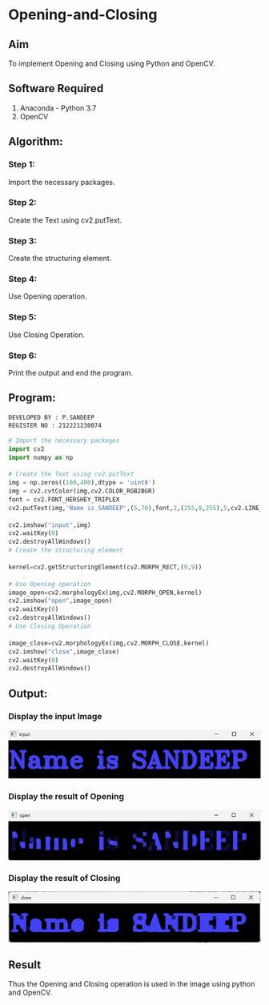 # Opening-and-Closing

## Aim
To implement Opening and Closing using Python and OpenCV.

## Software Required
1. Anaconda - Python 3.7
2. OpenCV
## Algorithm:
### Step 1:
Import the necessary packages.

### Step 2:
Create the Text using cv2.putText.

### Step 3:
Create the structuring element.

### Step 4:
Use Opening operation.

### Step 5:
Use Closing Operation.

### Step 6:
Print the output and end the program.
 
## Program:
~~~
DEVELOPED BY : P.SANDEEP
REGISTER NO : 212221230074
~~~


``` Python
# Import the necessary packages
import cv2
import numpy as np

# Create the Text using cv2.putText
img = np.zeros((100,400),dtype = 'uint8')
img = cv2.cvtColor(img,cv2.COLOR_RGB2BGR)
font = cv2.FONT_HERSHEY_TRIPLEX
cv2.putText(img,'Name is SANDEEP',(5,70),font,2,(255,0,255),5,cv2.LINE_AA)

cv2.imshow("input",img)
cv2.waitKey(0)
cv2.destroyAllWindows()
# Create the structuring element

kernel=cv2.getStructuringElement(cv2.MORPH_RECT,(9,9))

# Use Opening operation
image_open=cv2.morphologyEx(img,cv2.MORPH_OPEN,kernel)
cv2.imshow("open",image_open)
cv2.waitKey(0)
cv2.destroyAllWindows()
# Use Closing Operation

image_close=cv2.morphologyEx(img,cv2.MORPH_CLOSE,kernel)
cv2.imshow("close",image_close)
cv2.waitKey(0)
cv2.destroyAllWindows()
```
## Output:

### Display the input Image
![p](input.png)

### Display the result of Opening
![p](opening.png)

### Display the result of Closing
![p](closing.png)

## Result
Thus the Opening and Closing operation is used in the image using python and OpenCV.